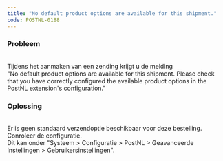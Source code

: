 ```yaml
---
title: "No default product options are available for this shipment."
code: POSTNL-0188
---
```



<p><h3>Probleem</h3><br>Tijdens het aanmaken van een zending krijgt u de melding <br>"No default product options are available for this shipment. Please check that you have correctly configured the available product options in the PostNL extension's configuration."</p><p><h3>Oplossing</h3><br>Er is geen standaard verzendoptie beschikbaar voor deze bestelling. Conroleer de configuratie. <br>Dit kan onder "Systeem &gt; Configuratie &gt; PostNL &gt; Geavanceerde Instellingen &gt; Gebruikersinstellingen".</p>
